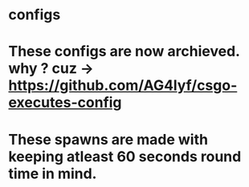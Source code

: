 # configs

# These configs are now archieved. why ? cuz -> https://github.com/AG4lyf/csgo-executes-config

# These spawns are made with keeping atleast 60 seconds round time in mind.

